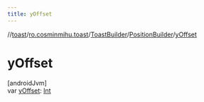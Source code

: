 ```yaml
---
title: yOffset
---
```

//[toast](../../../../index.html)/[ro.cosminmihu.toast](../../index.html)/[ToastBuilder](../index.html)/[PositionBuilder](index.html)/[yOffset](y-offset.html)



# yOffset



[androidJvm]\
var [yOffset](y-offset.html): [Int](https://kotlinlang.org/api/core/kotlin-stdlib/kotlin/-int/index.html)



